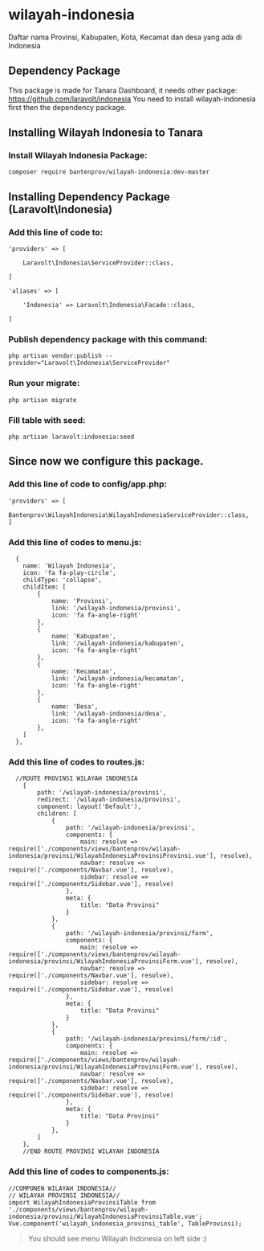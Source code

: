 # wilayah-indonesia
Daftar nama Provinsi, Kabupaten, Kota, Kecamat dan desa yang ada di Indonesia

## Dependency Package
This package is made for Tanara Dashboard, it needs other package:
https://github.com/laravolt/indonesia
You need to install wilayah-indonesia first then the dependency package.

## Installing Wilayah Indonesia to Tanara
### Install Wilayah Indonesia Package:
```
composer require bantenprov/wilayah-indonesia:dev-master
```


## Installing Dependency Package (Laravolt\Indonesia\)
### Add this line of code to:
```
'providers' => [

    Laravolt\Indonesia\ServiceProvider::class,

]
```

```
'aliases' => [

    'Indonesia' => Laravolt\Indonesia\Facade::class,

]
```
### Publish dependency package with this command:
```
php artisan vendor:publish --provider="Laravolt\Indonesia\ServiceProvider"
```
### Run your migrate:
```
php artisan migrate
```
### Fill table with seed:
```
php artisan laravolt:indonesia:seed
```

## Since now we configure this package.

### Add this line of code to config/app.php:
```
'providers' => [
		Bantenprov\WilayahIndonesia\WilayahIndonesiaServiceProvider::class,
]
```
### Add this line of codes to menu.js:
```
  {
    name: 'Wilayah Indonesia',
    icon: 'fa fa-play-circle',
    childType: 'collapse',
    childItem: [
		{
			name: 'Provinsi',
			link: '/wilayah-indonesia/provinsi',
			icon: 'fa fa-angle-right'
		},
		{
			name: 'Kabupaten',
			link: '/wilayah-indonesia/kabupaten',
			icon: 'fa fa-angle-right'
		},
		{
			name: 'Kecamatan',
			link: '/wilayah-indonesia/kecamatan',
			icon: 'fa fa-angle-right'
		},
		{
			name: 'Desa',
			link: '/wilayah-indonesia/desa',
			icon: 'fa fa-angle-right'
		},
	]
  },

```
### Add this line of codes to routes.js:
```
  //ROUTE PROVINSI WILAYAH INDONESIA
	{
		path: '/wilayah-indonesia/provinsi',
		redirect: '/wilayah-indonesia/provinsi',
		component: layout('Default'),
		children: [
			{
				path: '/wilayah-indonesia/provinsi',
				components: {
					main: resolve => require(['./components/views/bantenprov/wilayah-indonesia/provinsi/WilayahIndonesiaProvinsiProvinsi.vue'], resolve),
					navbar: resolve => require(['./components/Navbar.vue'], resolve),
					sidebar: resolve => require(['./components/Sidebar.vue'], resolve)
				},
				meta: {
					title: "Data Provinsi"
				}
			},
			{
				path: '/wilayah-indonesia/provinsi/form',
				components: {
					main: resolve => require(['./components/views/bantenprov/wilayah-indonesia/provinsi/WilayahIndonesiaProvinsiForm.vue'], resolve),
					navbar: resolve => require(['./components/Navbar.vue'], resolve),
					sidebar: resolve => require(['./components/Sidebar.vue'], resolve)
				},
				meta: {
					title: "Data Provinsi"
				}
			},
			{
				path: '/wilayah-indonesia/provinsi/form/:id',
				components: {
					main: resolve => require(['./components/views/bantenprov/wilayah-indonesia/provinsi/WilayahIndonesiaProvinsiForm.vue'], resolve),
					navbar: resolve => require(['./components/Navbar.vue'], resolve),
					sidebar: resolve => require(['./components/Sidebar.vue'], resolve)
				},
				meta: {
					title: "Data Provinsi"
				}
			},
		]
	},
	//END ROUTE PROVINSI WILAYAH INDONESIA

```
### Add this line of codes to components.js:
```
//COMPONEN WILAYAH INDONESIA//
// WILAYAH PROVINSI INDONESIA//
import WilayahIndonesiaProvinsiTable from './components/views/bantenprov/wilayah-indonesia/provinsi/WilayahIndonesiaProvinsiTable.vue';
Vue.component('wilayah_indonesia_provinsi_table', TableProvinsi);

```

> You should see menu Wilayah Indonesia on left side :)